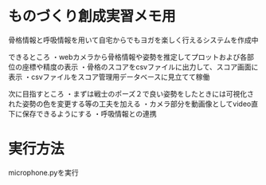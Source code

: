 # ものづくり創成実習メモ用
骨格情報と呼吸情報を用いて自宅からでもヨガを楽しく行えるシステムを作成中

できるところ
・webカメラから骨格情報や姿勢を推定してプロットおよび各部位の座標や精度の表示
・骨格のスコアをcsvファイルに出力して、スコア画面に表示
・csvファイルをスコア管理用データベースに見立てて稼働

次に目指すところ
・まずは戦士のポーズ２で良い姿勢をしたときには可視化された姿勢の色を変更する等の工夫を加える
・カメラ部分を動画像としてvideo直下に保存できるようにする
・呼吸情報との連携

# 実行方法
microphone.pyを実行

